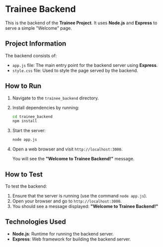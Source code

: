 # Trainee Backend

This is the backend of the **Trainee Project**. It uses **Node.js** and **Express** to serve a simple "Welcome" page.

## Project Information

The backend consists of:
- `app.js` file: The main entry point for the backend server using **Express**.
- `style.css` file: Used to style the page served by the backend.

## How to Run

1. Navigate to the `trainee_backend` directory.
2. Install dependencies by running:

    ```bash
    cd trainee_backend
    npm install
    ```

3. Start the server:

    ```bash
    node app.js
    ```

4. Open a web browser and visit `http://localhost:3000`.

    You will see the **"Welcome to Trainee Backend!"** message.

## How to Test

To test the backend:
1. Ensure that the server is running (use the command `node app.js`).
2. Open your browser and go to `http://localhost:3000`.
3. You should see a message displayed: **"Welcome to Trainee Backend!"**

## Technologies Used

- **Node.js**: Runtime for running the backend server.
- **Express**: Web framework for building the backend server.

